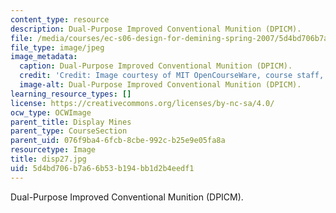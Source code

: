 ```yaml
---
content_type: resource
description: Dual-Purpose Improved Conventional Munition (DPICM).
file: /media/courses/ec-s06-design-for-demining-spring-2007/5d4bd706b7a66b53b194bb1d2b4eedf1_disp27.jpg
file_type: image/jpeg
image_metadata:
  caption: Dual-Purpose Improved Conventional Munition (DPICM).
  credit: 'Credit: Image courtesy of MIT OpenCourseWare, course staff, and students.'
  image-alt: Dual-Purpose Improved Conventional Munition (DPICM).
learning_resource_types: []
license: https://creativecommons.org/licenses/by-nc-sa/4.0/
ocw_type: OCWImage
parent_title: Display Mines
parent_type: CourseSection
parent_uid: 076f9ba4-6fcb-8cbe-992c-b25e9e05fa8a
resourcetype: Image
title: disp27.jpg
uid: 5d4bd706-b7a6-6b53-b194-bb1d2b4eedf1
---
```

Dual-Purpose Improved Conventional Munition (DPICM).